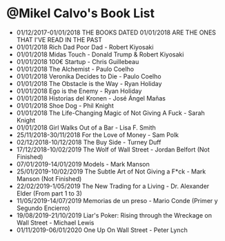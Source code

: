 @Mikel Calvo's Book List
===============
- 01/12/2017-01/01/2018 THE BOOKS DATED 01/01/2018 ARE THE ONES THAT I'VE READ IN THE PAST
- 01/01/2018 Rich Dad Poor Dad - Robert Kiyosaki
- 01/01/2018 Midas Touch - Donald Trump & Robert Kiyosaki
- 01/01/2018 100€ Startup - Chris Guillebeau
- 01/01/2018 The Alchemist - Paulo Coelho
- 01/01/2018 Veronika Decides to Die - Paulo Coelho
- 01/01/2018 The Obstacle is the Way - Ryan Holiday
- 01/01/2018 Ego is the Enemy - Ryan Holiday
- 01/01/2018 Historias del Kronen - José Ángel Mañas
- 01/01/2018 Shoe Dog - Phil Knight
- 01/01/2018 The Life-Changing Magic of Not Giving A Fuck - Sarah Knight
- 01/01/2018 Girl Walks Out of a Bar - Lisa F. Smith
- 25/11/2018-30/11/2018 For the Love of Money - Sam Polk
- 02/12/2018-10/12/2018 The Buy Side - Turney Duff
- 17/12/2018-10/02/2019 The Wolf of Wall Street - Jordan Belfort (Not Finished)
- 07/01/2019-14/01/2019 Models - Mark Manson
- 25/01/2019-10/02/2019 The Subtle Art of Not Giving a F*ck - Mark Manson (Not Finished)
- 22/02/2019-1/05/2019 The New Trading for a Living - Dr. Alexander Elder (From part 1 to 3)
- 11/05/2019-14/07/2019 Memorias de un preso - Mario Conde (Primer y Segundo Encierro)
- 19/08/2019-21/10/2019 Liar's Poker: Rising through the Wreckage on Wall Street - Michael Lewis
- 01/11/2019-06/01/2020 One Up On Wall Street - Peter Lynch

